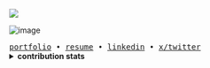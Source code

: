 ![](https://komarev.com/ghpvc/?username=your-github-achalbajpai&color=orange)

![image](https://github.com/user-attachments/assets/fa09d996-c497-4b46-b820-d24c1ab4c6d2)

<samp>
  <a href="https://achal.tech/">portfolio</a>  •
  <a href="https://portfolio.achal.tech/">resume</a>  •
  <a href="https://www.linkedin.com/in/achal-bajpai/">linkedin</a>  •
  <a href="https://x.com/axhaltwts/">x/twitter</a>
</samp>

<br>

<details>
  <summary><b>contribution stats</b></summary>

![](http://github-profile-summary-cards.vercel.app/api/cards/profile-details?username=achalbajpai&theme=default)
![](http://github-profile-summary-cards.vercel.app/api/cards/stats?username=achalbajpai&theme=apprentice)

</details>
